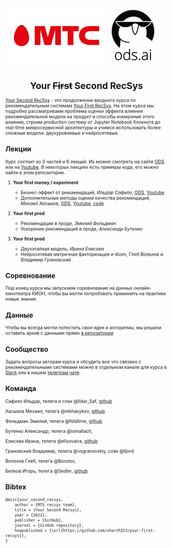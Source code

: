 <div align="center">

![Logo](img/logo.png)

# Your ~~First~~ Second RecSys

</div>

[Your Second RecSys](https://ods.ai/tracks/recsys-course2021) - это продолжение вводного курса по рекомендательным системам [Your First RecSys](https://ods.ai/tracks/mts-recsys-df2020). На этом курсе мы подробно рассматриваем проблема оценки эффекта влияния рекомендательной модели на продукт и способы измерения этого влияния, строим production систему от Jupyter Notebook блокнота до real-time микросервисной архитектуры и учимся использовать более сложные модели: двухуровневые и нейросетевые. 


## Лекции

Курс состоит из 3 частей и 6 лекций. Их можно смотреть на сайте [ODS](https://ods.ai/tracks/recsys-course2021) или на [Youtube](https://www.youtube.com/c/ODSAIRu). В некоторых лекциях есть примеры кода, его можно найти в этом репозитории.

1. **Your first money / experiment**
   
   + Бизнес-эффект от рекомендаций, *Ильдар Сафило*, [ODS](https://ods.ai/tracks/recsys-course2021/blocks/89d8b49a-a7d4-4e6a-9f2a-25910b32fcb8), [Youtube](https://www.youtube.com/watch?v=xPqHxf7nsg8)
   + Дополнительные методы оценки качества рекомендаций, *Михаил Хасыков*, [ODS](https://ods.ai/tracks/recsys-course2021/blocks/7b5961cd-b6d3-4948-b5a8-4dbadf6fb7e1), [Youtube](https://www.youtube.com/watch?v=sI95Y02YD14), [code](https://github.com/sharthZ23/your-first-recsys/tree/add_readme/lecture_2)
   
2. **Your first prod**
   
    + Рекомендации в проде, *Эмилий Фельдман*
    + Ускорение рекомендаций в проде, *Александр Бутенко*
   
3. **Your first prod**
   
    + Двухэтапная модель, *Ирина Елисова*
    + Нейросетевая матричная факторизация и dssm, *Глеб Вольнов и Владимир Грановский*


## Соревнование

Под конец курса мы запускаем соревнование на данных онлайн-кинотеатра КИОН, чтобы вы могли попробовать применить на практике новые знания.

## Данные

Чтобы вы всегда могли потестить свои идеи и алгоритмы, мы решили оставить архив с данными прямо [в репозитории](https://github.com/sharthZ23/your-second-recsys/blob/master/data_kion.zip)

## Сообщество

Задать вопросы авторам курса и обсудить все что связано с рекомендательными системами можно в отдельном канале для курса в [Slack](https://opendatascience.slack.com/archives/C02F8FS88HL) или в нашем [телеграм чате](https://t.me/joinchat/P6Mvju3oN8Q5ZmEy).

## Команда

Сафило Ильдар, телега и слак @Ildar_Saf, [github](https://github.com/irsafilo)

Хасыков Михаил, телега @mkhasykov, [github](https://github.com/mkhasykov)

Фельдман Эмилий, телега @feldlime, [github](https://github.com/feldlime)

Бутенко Александр, телега @iomallach, 

Елисова Ирина, телега @elisovaira, [github](https://github.com/ElisovaIra)

Грановский Владимир, телега @vsgranovskiy, слак @fjord

Волохов Глеб, телега @Bonstor,

Белков Игорь, телега @Sedler, [github](https://github.com/OzmundSedler)

## Bibtex
```
@misc{your_second_recsys,
    author = {MTS recsys team},
    title = {Your Second Recsys},
    year = {2021},
    publisher = {GitHub},
    journal = {GitHub repository},
    howpublished = {\url{https://github.com/sharthZ23/your-first-recsys}},
}
```
